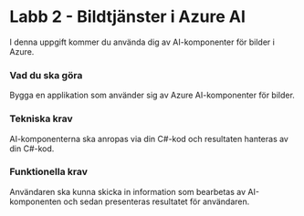 # Labb 2 - Bildtjänster i Azure AI

I denna uppgift kommer du använda dig av AI-komponenter för bilder i Azure.

### Vad du ska göra

Bygga en applikation som använder sig av Azure AI-komponenter för bilder. 

### Tekniska krav

AI-komponenterna ska anropas via din C#-kod och resultaten hanteras av din C#-kod.

### Funktionella krav

Användaren ska kunna skicka in information som bearbetas av AI-komponenten och sedan presenteras resultatet för användaren.
